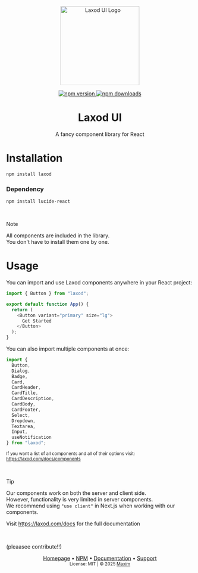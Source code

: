 <div align="center">
  <img width="212" src="https://github.com/user-attachments/assets/ae74a187-b46c-4643-aec6-8bf5d58baae4" alt="Laxod UI Logo" />
    <p>
    <a href="https://www.npmjs.com/package/laxod">
      <img src="https://img.shields.io/npm/v/laxod?color=blue&label=npm" alt="npm version" />
    </a>
      <a href="https://www.npmjs.com/package/laxod">
  <img src="https://img.shields.io/npm/dm/laxod?color=blue&label=downloads" alt="npm downloads" />
</a>

  </p>
  <h1>Laxod UI</h1>
  <p>A fancy component library for React</p>
</div>


# Installation

```
npm install laxod
```

### Dependency

```
npm install lucide-react
```
<br>

> [!NOTE]
> All components are included in the library.  
> You don't have to install them one by one.  

# Usage

You can import and use Laxod components anywhere in your React project:
```typescript
import { Button } from "laxod";

export default function App() {
  return (
    <Button variant="primary" size="lg">
      Get Started
    </Button>
  );
}
```

You can also import multiple components at once:
```typescript
import {
  Button,
  Dialog,
  Badge,
  Card,
  CardHeader,
  CardTitle,
  CardDescription,
  CardBody,
  CardFooter,
  Select,
  Dropdown,
  Textarea,
  Input,
  useNotification
} from "laxod";
```

<sup>If you want a list of all components and all of their options visit: https://laxod.com/docs/components<sup>


<br>


> [!TIP]
> Our components work on both the server and client side.  
> However, functionality is very limited in server components.  
> We recommend using `"use client"` in Next.js when working with our components.  

Visit https://laxod.com/docs for the full documentation


<br>

(pleaasee contribute!!)

<div align="center">
  <a href="https://laxod.com/">Homepage</a> •
    <a href="https://www.npmjs.com/package/laxod">NPM</a> •
  <a href="https://laxod.com/docs">Documentation</a> •
  <a href="https://discord.gg/2UTkYj26B4">Support</a><br>
  <sub>License: MIT | © 2025 <a href="https://github.com/maximjsx/">Maxim</a></sub>
</div>
